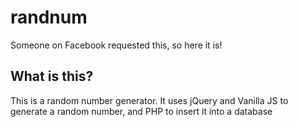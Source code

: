 # randnum
Someone on Facebook requested this, so here it is!

## What is this?
This is a random number generator. It uses jQuery and Vanilla JS to generate a random number, and PHP to insert it into a database
